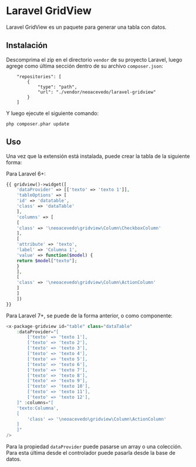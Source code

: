 Laravel GridView
============

Laravel GridView es un paquete para generar una tabla con datos.

Instalación
------------

Descomprima el zip en el directorio `vendor` de su proyecto Laravel, luego agrege como última sección dentro de su archivo `composer.json`:

```
    "repositories": [
        {
            "type": "path",
            "url": "./vendor/neoacevedo/laravel-gridview"
        }
    ]
```

Y luego ejecute el siguiente comando:

```
php composer.phar update
```

Uso
-----

Una vez que la extensión está instalada, puede crear la tabla de la siguiente forma:

Para Laravel 6+:

```php
{{ gridview()->widget([
	'dataProvider' => [['texto' => 'texto 1']],
	'tableOptions' => [
	'id' => 'datatable',
	'class' => 'dataTable'
	],
	'columns' => [
	[
	'class' => '\neoacevedo\gridview\Column\CheckboxColumn'
	],
	[
	'attribute' => 'texto',
	'label' => 'Columna 1',
	'value' => function($model) {
	return $model["texto"];
	}
	],
	[
	'class' => '\neoacevedo\gridview\Column\ActionColumn'
	]
	]
	])
}}
```

Para Laravel 7+, se puede de la forma anterior, o como componente:

```php
<x-package-gridview id="table" class="dataTable"
	:dataProvider="[
		['texto' => 'texto 1'],
		['texto' => 'texto 2'],
		['texto' => 'texto 3'],
		['texto' => 'texto 4'],
		['texto' => 'texto 5'],
		['texto' => 'texto 6'],
		['texto' => 'texto 7'],
		['texto' => 'texto 8'],
		['texto' => 'texto 9'],
		['texto' => 'texto 10'],
		['texto' => 'texto 11'],
		['texto' => 'texto 12'],
	]" :columns="[
	'texto:Columna',
	[
		'class' => '\neoacevedo\gridview\Column\ActionColumn'
	]
    ]"
/>
```

Para la propiedad `dataProvider` puede pasarse un array o una colección. Para esta última desde el controlador puede pasarla desde la base de datos.

